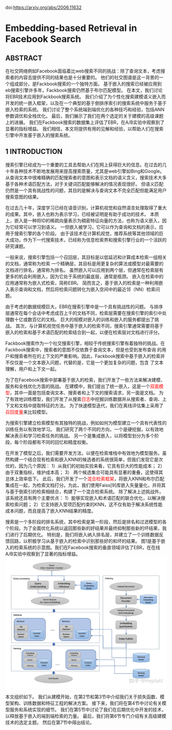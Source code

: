 doi:https://arxiv.org/abs/2006.11632
# Embedding-based Retrieval in Facebook Search
## ABSTRACT
在社交网络例如Facebook面临着比web搜索不同的挑战：除了查询文本，考虑搜索者的内容去提供不同的结果也是十分重要的。
他们的社交图谱是这一背景的一个组成部分，是Fackbook搜索的一个独特方面。
基于嵌入的搜索已经被应用到eb搜索引擎许多年，Fackbook搜索仍然基于布尔匹配模型。
在本文，我们讨论将EBR技术应用到Fackbook搜索系统。
我们介绍了为个性化搜索建模语义嵌入而开发的统一嵌入框架，以及在一个典型的基于倒排序索引的搜索系统中服务于基于嵌入检索的系统。
我们讨论了整个系统端到端优化的各种技巧和经验，包括ANN参数调优和全栈优化。
最后，我们展示了我们在两个选定的关于建模的高级课题上的进展。
我们在Fackbook搜索的数据集上评估了EBR，在A/B实验中观察到了显著的指标增益。
我们相信，本文将提供有用的见解和经验，以帮助人们在搜索引擎中开发基于嵌入的搜索系统。

## 1 INTRODUCTION
搜索引擎已经成为一个重要的工具去帮助人们在网上获得巨大的信息。在过去的几十年各种技术不断地发展用来提高搜索质量，尤其是web引擎如Bing和Google。
从查询文本中很难精确的匹配搜索者的意图和表示文档的语义含义，搜索技术大多基于各种术语匹配方法，对于关键词匹配能够解决的情况表现很好。
但语义匹配仍然是一个具有挑战性的问题，其目的是解决与查询文本不完全匹配但能满足用户搜索意图的结果。

在过去几十年，深度学习已经在语音识别，计算机视觉和自然语言处理取得了重大的成果。其中，嵌入也称为表示学习，已经被证明是有助于成功的技术。
本质上，嵌入是一种将ID的稀疏向量表示为稠密特征向量的方法，也称为语义嵌入，因为它经常可以学习到语义。
一但嵌入被学习，它可以作为查询和文档的表示，应用于搜索引擎的各个阶段。
由于该技术在计算机视觉，推荐系统等其他领域的巨大成功，作为下一代搜索技术，已经称为信息检索界和搜索引擎行业的一个活跃的研究课题。

一般来说，搜索引擎包括一个召回层，其目标是以低延迟和计算成本检索一组相关的文档，通常称为检索
一个精确层，其目标是用更复杂的算法或模型对最需要的文档进行排名，通常称为排名。
虽然嵌入可以应用到两个层，但通常在检索层有更多的机会利用嵌入，因为它处于系统的最底层，通常是瓶颈。
嵌入在检索中的应用通常称为嵌入式检索，简称EBR。
简而言之，基于嵌入的检索是一种利用嵌入表示查询和文档，然后将检索问题转化为嵌入空间中的最近邻（NN）检索问题。

由于考虑的数据规模巨大，EBR在搜索引擎中是一个具有挑战性的问题。
与排序层通常在每个会话中考虑成百上千的文档不同，检索层需要在搜索引擎的索引中处理数十亿或数百亿的文档。
巨大的规模对嵌入的训练和嵌入的服务都提出了挑战。
其次，与计算机视觉任务中基于嵌入的检索不同，搜索引擎通常需要将基于嵌入的检索和基于术语匹配的检索结合到一起，以便在检索层对文档进行评分。

Fackbook搜索作为一个社交搜索引擎，相较于传统搜索引擎有着独特的挑战。在Fackbook搜索中，搜索者的意图不仅依靠于查询文本，但是也受到发布查询
的用户和搜索者所在的上下文的严重影响。因此，Fackbook搜索中基于嵌入的检索并不仅仅是一个文本嵌入问题，代替的是，它是一个更加复杂的问题，包含
了文本理解，用户和上下文一起。

为了在Facebook搜索中部署基于嵌入的检索，我们开发了一些方法来解决建模、服务和全栈优化方面的挑战。
在建模中，我们提出了统一嵌入，这是一个<font color=red>双面模型</font>，其中一面是包括查询文本、搜索者和上下文的搜索请求，另一面是文档。
为了有效地训练模型，我们开发了从搜索<font color=red>日志</font>中挖掘训练数据并从搜索者、查询、上下文和文档中提取特征的方法。
为了快速模型迭代，我们在离线评估集上采用了<font color=red>召回度量</font>来比较模型。

为搜索引擎建立检索模型有其独特的挑战，例如如何为模型建立一个具有代表性的训练任务以有效地学习。
我们研究了两个不同的方向，一个是硬挖掘，以有效地解决表示和学习检索任务的挑战。
另一个是集成嵌入，以将模型划分为多个阶段，每个阶段都有不同的回忆和精度权衡。

在开发了模型之后，我们需要开发方法，以便在检索堆栈中有效地为模型服务。虽然构建一个结合现有检索和嵌入KNN的候选者的系统很简单，但我们发现它是次优的，因为几个原因：
1）从我们的初始实验来看，它具有巨大的性能成本；
2） 由于双重指标，维护成本高；
3） 两个候选集合可能具有显著的重叠，这使得其总体上效率低下。
此后，我们开发了一个<font color=red>混合检索框架</font>，将嵌入KNN和布尔匹配集成在一起，为检索文档打分。为此，我们使用Faiss[9]库嵌入矢量量化，并将其与基于倒索引的检索相结合，构建了一个混合检索系统。
除了解决上述挑战外，该系统还具有两个主要优点：
1）能够实现嵌入和术语匹配的联合优化，以解决搜索检索问题；
2）它支持嵌入受项匹配约束的KNN，这不仅有助于解决系统性能成本问题，而且提高了嵌入KNN结果的精度。

搜索是一个多阶段的排名系统，其中检索是第一阶段，然后是排名和过滤模型的各个阶段。为了全面优化系统以返回那些新的好结果并最终抑制那些新的坏结果，我们进行了后期优化。
特别是，我们将嵌入纳入排名层，并建立了一个训练数据反馈回路，以积极学习从基于嵌入的检索中识别那些好的和坏的结果。
图1是基于嵌入的检索系统的示意图。我们在Facebook搜索的垂直领域评估了EBR，在在线A/B实验中观察到了显著的指标增益。
![Figure 1: Embedding Based Retrieval System Overview](overview.png)


本文组织如下。
我们从建模开始，在第2节和第3节中介绍我们关于损失函数、模型架构、训练数据和特征工程的解决方案。
接下来，我们将在第4节中讨论有关模型服务和系统实现的细节。
我们在第5节中讨论了我们在后期优化中开发的技术，以释放基于嵌入的端到端检索的力量。
最后，我们将第6节专门介绍有关高级建模技术的选定主题。
然后在第7节中得出结论。























